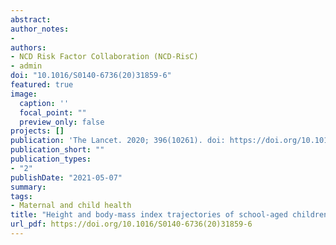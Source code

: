 ```yaml
---
abstract:
author_notes:
- 
authors:
- NCD Risk Factor Collaboration (NCD-RisC)
- admin
doi: "10.1016/S0140-6736(20)31859-6"
featured: true
image:
  caption: ''
  focal_point: ""
  preview_only: false
projects: []
publication: 'The Lancet. 2020; 396(10261). doi: https://doi.org/10.1016/S0140-6736(20)31859-6'
publication_short: ""
publication_types:
- "2"
publishDate: "2021-05-07"
summary: 
tags:
- Maternal and child health
title: "Height and body-mass index trajectories of school-aged children and adolescents from 1985 to 2019 in 200 countries and territories: a pooled analysis of 2181 population-based studies with 65 million participants"
url_pdf: https://doi.org/10.1016/S0140-6736(20)31859-6 
---
```

